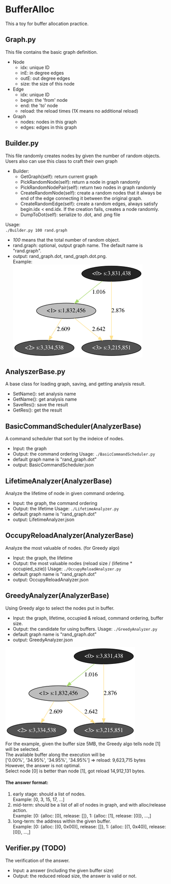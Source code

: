 # BufferAlloc

This a toy for buffer allocation practice.


## Graph.py
This file contains the basic graph definition.
  - Node
    - idx: unique ID
    - inE: in degree edges
    - outE: out degree edges
    - size: the size of this node
  - Edge
    - idx: unique ID
    - begin: the 'from' node
    - end: the 'to' node
    - reload: the reload times (1X means no additional reload)
  - Graph
    - nodes: nodes in this graph
    - edges: edges in this graph
    
## Builder.py
This file randomly creates nodes by given the number of random objects.
Users also can use this class to craft their own graph
- Builder:
  - GetGraph(self): return current graph
  - PickRandomNode(self): return a node in graph randomly
  - PickRandomNodePair(self):	return two nodes in graph randomly
  - CreateRandomNode(self): create a random nodes that it always be end of the edge connecting it between the original graph. 
  - CreateRandomEdge(self): create a random edges, always satisfy begin.idx < end.idx. If the creation fails, creates a node randomly.
  - DumpToDot(self): serialize to .dot, and .png file

Usage:   
  `./Builder.py 100 rand.graph`
  - *100* means that the total number of random object.
  - rand.graph: optional, output graph name. The default name is "rand.graph".
  - output: rand_graph.dot, rand_graph.dot.png.     
  Example:     
![](example.png)
  
## AnalyszerBase.py
A base class for loading graph, saving, and getting analysis result.  
  - SetName(): set analysis name
  - GetName(): get analysis name
  - SaveRes(): save the result
  - GetRes(): get the result

## BasicCommandScheduler(AnalyzerBase)
A command scheduler that sort by the indeice of nodes.
  - Input: the graph
  - Output: the command ordering
Usage:
  `./BasicCommandScheduler.py`
  - default graph name is "rand_graph.dot"
  - output: BasicCommandScheduler.json

## LifetimeAnalyzer(AnalyzerBase)
Analyze the lifetime of node in given command ordering.
  - Input: the graph, the command ordering
  - Output: the lifetime
Usage:
  `./LifetimeAnalyzer.py`
  - default graph name is "rand_graph.dot"
  - output: LifetimeAnalyzer.json
  
## OccupyReloadAnalyzer(AnalyzerBase)
Analyze the most valuable of nodes. (for Greedy algo)
  - Input: the graph, the lifetime
  - Output: the most valuable nodes (reload size / (lifetime * occupied_szie))
Usage:
  `./OccupyReloadAnalyzer.py`
  - default graph name is "rand_graph.dot"
  - output: OccupyReloadAnalyzer.json

## GreedyAnalyzer(AnalyzerBase)
Using Greedy algo to select the nodes put in buffer.
  - Input: the graph, lifetime, occupied & reload, command ordering, buffer size.
  - Output: the candidate for using buffers.
Usage:
  `./GreedyAnalyzer.py`
  - default graph name is "rand_graph.dot"
  - output: GreedyAnalyzer.json
 
    
![](example.png)   
For the example, given the buffer size 5MB, the Greedy algo tells node [1] will be selected.  
The available buffer along the execution will be   
['0.00%', '34.95%', '34.95%', '34.95%'] => reload: 9,623,715 bytes  
However, the answer is not optimal.  
Select node [0] is better than node [1], got reload 14,912,131 bytes.  


#### The answer format:
1. early stage: should a list of nodes.   
Example: [0, 3, 15, 17, ...]
2. mid-term: should be a list of all of nodes in graph, and with alloc/release action.   
  Example: [0: {alloc: [0], release: []}, 1: {alloc: [1], release: [0]}, ...,]
3. long-term: the address within the given buffer.  
  Example: [0: {alloc: [(0, 0x00)], release: []}, 1: {alloc: [(1, 0x40)], release: [0]}, ...,]

## Verifier.py (TODO)
The verification of the answer.
- Input: a answer (including the given buffer size)
- Output: the reduced reload size, the answer is valid or not.


